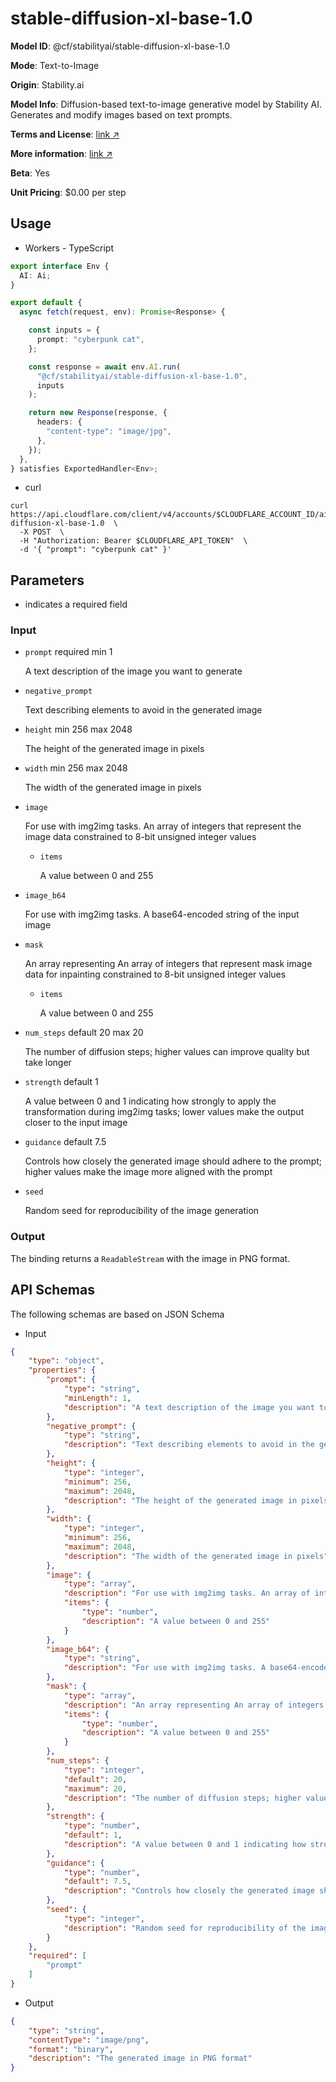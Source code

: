 # stable-diffusion-xl-base-1.0

**Model ID**: @cf/stabilityai/stable-diffusion-xl-base-1.0

**Mode**: Text-to-Image

**Origin**: Stability.ai

**Model Info**: Diffusion-based text-to-image generative model by Stability AI. Generates and modify images based on text prompts.

**Terms and License**: [link ↗](https://huggingface.co/stabilityai/stable-diffusion-xl-base-1.0/blob/main/LICENSE.md)

**More information**: [link ↗](https://stability.ai/stable-diffusion)

**Beta**: Yes

**Unit Pricing**: $0.00 per step

## Usage

- Workers - TypeScript
```ts
export interface Env {
  AI: Ai;
}

export default {
  async fetch(request, env): Promise<Response> {

    const inputs = {
      prompt: "cyberpunk cat",
    };

    const response = await env.AI.run(
      "@cf/stabilityai/stable-diffusion-xl-base-1.0",
      inputs
    );

    return new Response(response, {
      headers: {
        "content-type": "image/jpg",
      },
    });
  },
} satisfies ExportedHandler<Env>;
```


- curl
```curl
curl https://api.cloudflare.com/client/v4/accounts/$CLOUDFLARE_ACCOUNT_ID/ai/run/@cf/stabilityai/stable-diffusion-xl-base-1.0  \
  -X POST  \
  -H "Authorization: Bearer $CLOUDFLARE_API_TOKEN"  \
  -d '{ "prompt": "cyberpunk cat" }'
```


## Parameters

*  indicates a required field

### Input

-   `prompt`  required  min 1
    
    A text description of the image you want to generate
    
-   `negative_prompt`
    
    Text describing elements to avoid in the generated image
    
-   `height`  min 256  max 2048
    
    The height of the generated image in pixels
    
-   `width`  min 256  max 2048
    
    The width of the generated image in pixels
    
-   `image`
    
    For use with img2img tasks. An array of integers that represent the image data constrained to 8-bit unsigned integer values
    
    -   `items`
        
        A value between 0 and 255
        
-   `image_b64`
    
    For use with img2img tasks. A base64-encoded string of the input image
    
-   `mask`
    
    An array representing An array of integers that represent mask image data for inpainting constrained to 8-bit unsigned integer values
    
    -   `items`
        
        A value between 0 and 255
        
-   `num_steps`  default 20  max 20
    
    The number of diffusion steps; higher values can improve quality but take longer
    
-   `strength`  default 1
    
    A value between 0 and 1 indicating how strongly to apply the transformation during img2img tasks; lower values make the output closer to the input image
    
-   `guidance`  default 7.5
    
    Controls how closely the generated image should adhere to the prompt; higher values make the image more aligned with the prompt
    
-   `seed`
    
    Random seed for reproducibility of the image generation
    

### Output

The binding returns a  `ReadableStream`  with the image in PNG format.

## API Schemas

The following schemas are based on JSON Schema

-   Input
```json
{
    "type": "object",
    "properties": {
        "prompt": {
            "type": "string",
            "minLength": 1,
            "description": "A text description of the image you want to generate"
        },
        "negative_prompt": {
            "type": "string",
            "description": "Text describing elements to avoid in the generated image"
        },
        "height": {
            "type": "integer",
            "minimum": 256,
            "maximum": 2048,
            "description": "The height of the generated image in pixels"
        },
        "width": {
            "type": "integer",
            "minimum": 256,
            "maximum": 2048,
            "description": "The width of the generated image in pixels"
        },
        "image": {
            "type": "array",
            "description": "For use with img2img tasks. An array of integers that represent the image data constrained to 8-bit unsigned integer values",
            "items": {
                "type": "number",
                "description": "A value between 0 and 255"
            }
        },
        "image_b64": {
            "type": "string",
            "description": "For use with img2img tasks. A base64-encoded string of the input image"
        },
        "mask": {
            "type": "array",
            "description": "An array representing An array of integers that represent mask image data for inpainting constrained to 8-bit unsigned integer values",
            "items": {
                "type": "number",
                "description": "A value between 0 and 255"
            }
        },
        "num_steps": {
            "type": "integer",
            "default": 20,
            "maximum": 20,
            "description": "The number of diffusion steps; higher values can improve quality but take longer"
        },
        "strength": {
            "type": "number",
            "default": 1,
            "description": "A value between 0 and 1 indicating how strongly to apply the transformation during img2img tasks; lower values make the output closer to the input image"
        },
        "guidance": {
            "type": "number",
            "default": 7.5,
            "description": "Controls how closely the generated image should adhere to the prompt; higher values make the image more aligned with the prompt"
        },
        "seed": {
            "type": "integer",
            "description": "Random seed for reproducibility of the image generation"
        }
    },
    "required": [
        "prompt"
    ]
}
```

-   Output
```json
{
    "type": "string",
    "contentType": "image/png",
    "format": "binary",
    "description": "The generated image in PNG format"
}
```
